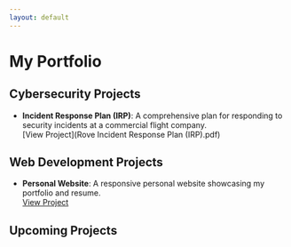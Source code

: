 ```yaml
---
layout: default
---
```


# My Portfolio

## Cybersecurity Projects
- **Incident Response Plan (IRP)**: A comprehensive plan for responding to security incidents at a commercial flight company.  
  [View Project](Rove Incident Response Plan (IRP).pdf)

## Web Development Projects
- **Personal Website**: A responsive personal website showcasing my portfolio and resume.  
  [View Project](https://github.com/popcawn/popcawn.github.io)

## Upcoming Projects
